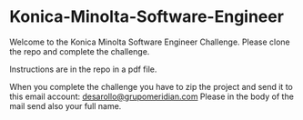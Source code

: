 # Konica-Minolta-Software-Engineer

Welcome to the Konica Minolta Software Engineer Challenge.
Please clone the repo and complete the challenge.

Instructions are in the repo in a pdf file.

When you complete the challenge you have to zip the project and send it to this email account:
[desarollo@grupomeridian.com](mailto:desarrollo@grupomeridian.com)
Please in the body of the mail send also your full name.




